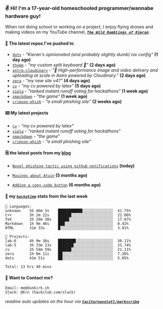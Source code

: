 ### ✌️ Hi! I'm a 17-year-old homeschooled programmer/wannabe hardware guy!

When not doing school or working on a project, I enjoy flying drones and making videos on my YouTube channel, [**_`The Wild Ramblings of Kieran`_**](https://youtube.com/@kieran.rambles).

#### 👷 The latest repos I've pushed to

- [`dots`](https://github.com/taciturnaxolotl/dots) - _"Kieran's opinionated (and probably slightly dumb) nix config"_ **(1 day ago)**
- [`thyme`](https://github.com/taciturnaxolotl/thyme) - _"my custom split keyboard 🫶"_ **(2 days ago)**
- [`astro-cloudinary`](https://github.com/cloudinary-community/astro-cloudinary) - _"🚀 High-performance image and video delivery and uploading at scale in Astro powered by Cloudinary."_ **(2 days ago)**
- [`zera`](https://github.com/taciturnaxolotl/zera) - _"my new site v4?"_ **(4 days ago)**
- [`cv`](https://github.com/taciturnaxolotl/cv) - _"my cv powered by latex"_ **(5 days ago)**
- [`viola`](https://github.com/taciturnaxolotl/viola) - _"ranked instant runoff voting for hackathons"_ **(1 week ago)**
- [`smackdown`](https://github.com/taciturnaxolotl/smackdown) - _"the game"_ **(1 week ago)**
- [`crimson-phish`](https://github.com/taciturnaxolotl/crimson-phish) - _"a small phishing site"_ **(2 weeks ago)**

#### ⌨️ My latest projects

- [`cv`](https://github.com/taciturnaxolotl/cv) - _"my cv powered by latex"_
- [`viola`](https://github.com/taciturnaxolotl/viola) - _"ranked instant runoff voting for hackathons"_
- [`smackdown`](https://github.com/taciturnaxolotl/smackdown) - _"the game"_
- [`crimson-phish`](https://github.com/taciturnaxolotl/crimson-phish) - _"a small phishing site"_

#### 🗒️ the latest posts from my [blog](https://dunkirk.sh)

- [`Novel phishing tactic using github notifications`](https://dunkirk.sh/blog/github-phishing/) **(today)**

- [`Musings about Atuin`](https://dunkirk.sh/blog/atuin/) **(5 months ago)**

- [`Adding a copy code button`](https://dunkirk.sh/blog/adding-a-copy-button/) **(6 months ago)**



#### 📡 my [_`hackatime`_](https://waka.hackclub.com) stats from the last week

```text
💾 Languages:
unknown    5h 46m 3s    ███████████░░░░░░░░░░░░░░  41.75%
C++        3h 2m 22s    ██████░░░░░░░░░░░░░░░░░░░  22.00%
TeX        2h 26m 30s   █████░░░░░░░░░░░░░░░░░░░░  17.67%
Markdown   1h 9m 46s    ███░░░░░░░░░░░░░░░░░░░░░░  8.42%
HTML       31m 33s      █░░░░░░░░░░░░░░░░░░░░░░░░  3.81%

💼 Projects:
lab-6      4h 9m 38s    ████████░░░░░░░░░░░░░░░░░  30.11%
lab-5      3h 33m 23s   ███████░░░░░░░░░░░░░░░░░░  25.74%
cv         2h 54m 59s   ██████░░░░░░░░░░░░░░░░░░░  21.11%
zera       1h 0m 11s    ██░░░░░░░░░░░░░░░░░░░░░░░  7.26%
dots       41m 51s      ██░░░░░░░░░░░░░░░░░░░░░░░  5.05%

Total: 13 hrs 49 mins
```

#### 📮 Want to Contact me?

```text
Email: me@dunkirk.sh
Slack: @krn (hackclub.com/slack)
```

_readme auto updates on the hour via [**`taciturnaxolotl/markscribe`**](https://github.com/taciturnaxolotl/markscribe)_
